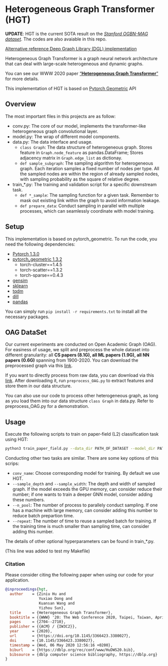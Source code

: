 # Heterogeneous Graph Transformer (HGT)

**UPDATE**: HGT is the current SOTA result on the [_Stanford OGBN-MAG dataset_](https://ogb.stanford.edu/docs/leader_nodeprop/). The codes are also avaiable in this repo.

[Alternative reference Deep Graph Library (DGL) implementation](https://github.com/dmlc/dgl/tree/master/examples/pytorch/hgt)

Heterogeneous Graph Transformer is a graph neural network architecture that can deal with large-scale heterogeneous and dynamic graphs.

You can see our WWW 2020 paper [“**Heterogeneous Graph Transformer**”](https://arxiv.org/abs/2003.01332) for more details.

This implementation of HGT is based on [Pytorch Geometric](https://github.com/rusty1s/pytorch_geometric) API

## Overview

The most important files in this projects are as follow:

- conv.py: The core of our model, implements the transformer-like heterogeneous graph convolutional layer.
- model.py: The wrap of different model components.
- data.py: The data interface and usage.
  - `class Graph`: The data structure of heterogeneous graph. Stores feature in `Graph.node_feature` as pandas.DataFrame; Stores adjacency matrix in `Graph.edge_list` as dictionay.
  - `def sample_subgraph`: The sampling algorithm for heterogeneous graph. Each iteration samples a fixed number of nodes per type. All the sampled nodes are within the region of already sampled nodes, with sampling probability as the square of relative degree.
- train\_\*.py: The training and validation script for a specific downstream task.
  - `def *_sample`: The sampling function for a given task. Remember to mask out existing link within the graph to avoid information leakage.
  - `def prepare_data`: Conduct sampling in parallel with multiple processes, which can seamlessly coordinate with model training.

## Setup

This implementation is based on pytorch_geometric. To run the code, you need the following dependencies:

- [Pytorch 1.3.0](https://pytorch.org/)
- [pytorch_geometric 1.3.2](https://pytorch-geometric.readthedocs.io/)
  - torch-cluster==1.4.5
  - torch-scatter==1.3.2
  - torch-sparse==0.4.3
- [gensim](https://github.com/RaRe-Technologies/gensim)
- [sklearn](https://github.com/scikit-learn/scikit-learn)
- [tqdm](https://github.com/tqdm/tqdm)
- [dill](https://github.com/uqfoundation/dill)
- [pandas](https://github.com/pandas-dev/pandas)

You can simply run `pip install -r requirements.txt` to install all the necessary packages.

## OAG DataSet

Our current experiments are conducted on Open Academic Graph (OAG). For easiness of usage, we split and preprocess the whole dataset into different granularity: all **CS papers (8.1G), all ML papers (1.9G), all NN papers (0.6G)** spanning from 1900-2020. You can download the preprocessed graph via this [link](https://drive.google.com/open?id=1a85skqsMBwnJ151QpurLFSa9o2ymc_rq).

If you want to directly process from raw data, you can download via this [link](https://drive.google.com/open?id=1yDdVaartOCOSsQlUZs8cJcAUhmvRiBSz). After downloading it, run `preprocess_OAG.py` to extract features and store them in our data structure.

You can also use our code to process other heterogeneous graph, as long as you load them into our data structure `class Graph` in data.py. Refer to preprocess_OAG.py for a demonstration.

## Usage

Execute the following scripts to train on paper-field (L2) classification task using HGT:

```bash
python3 train_paper_field.py --data_dir PATH_OF_DATASET --model_dir PATH_OF_SAVED_MODEL --conv_name hgt
```

Conducting other two tasks are similar.
There are some key options of this scrips:

- `conv_name`: Choose corresponding model for training. By default we use HGT.
- `--sample_depth` and `--sample_width`: The depth and width of sampled graph. If the model exceeds the GPU memory, can consider reduce their number; if one wants to train a deeper GNN model, consider adding these numbers.
- `--n_pool`: The number of process to parallely conduct sampling. If one has a machine with large memory, can consider adding this number to reduce batch prepartion time.
- `--repeat`: The number of time to reuse a sampled batch for training. If the training time is much smaller than sampling time, can consider adding this number.

The details of other optional hyperparameters can be found in train\_\*.py.

(This line was added to test my Makefile)

### Citation

Please consider citing the following paper when using our code for your application.

```bibtex
@inproceedings{hgt,
  author    = {Ziniu Hu and
               Yuxiao Dong and
               Kuansan Wang and
               Yizhou Sun},
  title     = {Heterogeneous Graph Transformer},
  booktitle = {{WWW} '20: The Web Conference 2020, Taipei, Taiwan, April 20-24, 2020},
  pages     = {2704--2710},
  publisher = {{ACM} / {IW3C2}},
  year      = {2020},
  url       = {https://doi.org/10.1145/3366423.3380027},
  doi       = {10.1145/3366423.3380027},
  timestamp = {Wed, 06 May 2020 12:56:16 +0200},
  biburl    = {https://dblp.org/rec/conf/www/HuDWS20.bib},
  bibsource = {dblp computer science bibliography, https://dblp.org}
}
```
